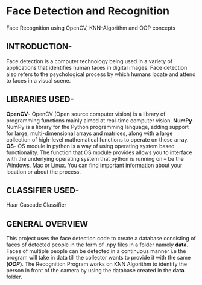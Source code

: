 # Face Detection and Recognition
Face Recognition using OpenCV, KNN-Algorithm and OOP concepts

## **INTRODUCTION**-
Face detection is a computer technology being used in a variety of applications that identifies human faces in digital images. Face detection also refers to the psychological process by which humans locate and attend to faces in a visual scene.

## **LIBRARIES USED**-
**OpenCV**- OpenCV (Open source computer vision) is a library of programming functions mainly aimed at real-time computer vision.
**NumPy**- NumPy is a library for the Python programming language, adding support for large, multi-dimensional arrays and matrices, along with a large collection of high-level mathematical functions to operate on these array.
**OS**- OS  module in python is a way of using operating system based functionality. The function that OS module provides allows you to interface with the underlying operating system that python is running on – be the Windows, Mac or Linux. You can find important information about your location or about the process. 

## CLASSIFIER USED-
Haar Cascade Classifier

## GENERAL OVERVIEW
This project uses the face detection code to create a database consisting of faces of detected people in the form of .npy files in a folder namely **data.**
Faces of multiple people can be detected in a continuous manner i.e the program will take in data till the collector wants to provide it with the same **(_OOP_)**.
The Recognition Program works on KNN Algorithm to identify the person in front of the camera by using the database created in the **data** folder.




